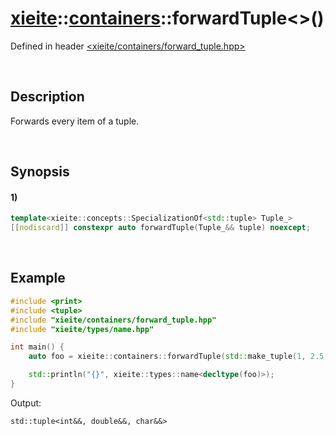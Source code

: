 # [xieite](../../xieite.md)\:\:[containers](../../containers.md)\:\:forwardTuple\<\>\(\)
Defined in header [<xieite/containers/forward_tuple.hpp>](../../../include/xieite/containers/forward_tuple.hpp)

&nbsp;

## Description
Forwards every item of a tuple.

&nbsp;

## Synopsis
#### 1)
```cpp
template<xieite::concepts::SpecializationOf<std::tuple> Tuple_>
[[nodiscard]] constexpr auto forwardTuple(Tuple_&& tuple) noexcept;
```

&nbsp;

## Example
```cpp
#include <print>
#include <tuple>
#include "xieite/containers/forward_tuple.hpp"
#include "xieite/types/name.hpp"

int main() {
    auto foo = xieite::containers::forwardTuple(std::make_tuple(1, 2.5, 'a'));

    std::println("{}", xieite::types::name<decltype(foo)>);
}
```
Output:
```
std::tuple<int&&, double&&, char&&>
```
